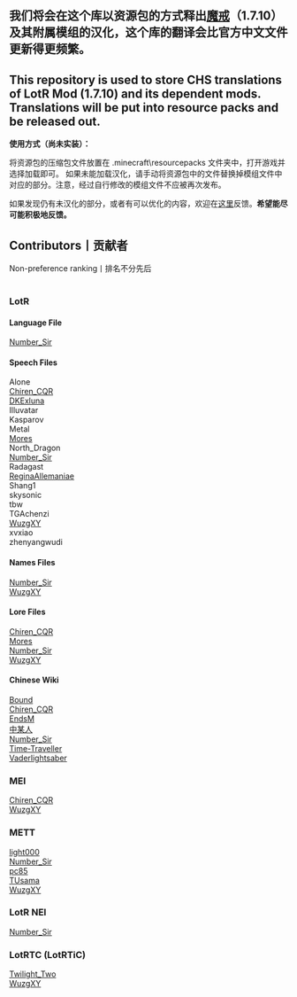 ## 我们将会在这个库以资源包的方式释出[魔戒](https://www.mcbbs.net/thread-1084629-1-1.html)（1.7.10）及其附属模组的汉化，这个库的翻译会比官方中文文件更新得更频繁。

## This repository is used to store CHS translations of LotR Mod (1.7.10) and its dependent mods. Translations will be put into resource packs and be released out.

**使用方式（尚未实装）：**

将资源包的压缩包文件放置在 .minecraft\resourcepacks 文件夹中，打开游戏并选择加载即可。
如果未能加载汉化，请手动将资源包中的文件替换掉模组文件中对应的部分。注意，经过自行修改的模组文件不应被再次发布。

如果发现仍有未汉化的部分，或者有可以优化的内容，欢迎在[这里](https://github.com/LWHK/LotR-Related-Translations/issues)反馈。**希望能尽可能积极地反馈。**

## Contributors丨贡献者
Non-preference ranking丨排名不分先后<br>
<br>
### LotR
#### Language File
[Number_Sir](https://github.com/NumberSir)<br>
#### Speech Files
Alone<br>
[Chiren_CQR](https://github.com/ChirenCQR)<br>
[DKExluna](https://github.com/DKExluna)<br>
Illuvatar<br>
Kasparov<br>
Metal<br>
[Mores](https://www.mcmod.cn/center/90893)<br>
North_Dragon<br>
[Number_Sir](https://github.com/NumberSir)<br>
Radagast<br>
[ReginaAllemaniae](https://paratranz.cn/users/2098/profile)<br>
Shang1<br>
skysonic<br>
tbw<br>
TGAchenzi<br>
[WuzgXY](https://github.com/WuzgXY-GitHub)<br>
xvxiao<br>
zhenyangwudi<br>
#### Names Files
[Number_Sir](https://github.com/NumberSir)<br>
[WuzgXY](https://github.com/WuzgXY-GitHub)<br>
#### Lore Files
[Chiren_CQR](https://github.com/ChirenCQR)<br>
[Mores](https://www.mcmod.cn/center/90893)<br>
[Number_Sir](https://github.com/NumberSir)<br>
[WuzgXY](https://github.com/WuzgXY-GitHub)<br>
#### Chinese Wiki
[Bound](https://lotrmc.huijiwiki.com/wiki/%E7%94%A8%E6%88%B7:Bound)<br>
[Chiren_CQR](https://lotrmc.huijiwiki.com/wiki/%E7%94%A8%E6%88%B7:ChirenChen)<br>
[EndsM](https://lotrmc.huijiwiki.com/wiki/%E7%94%A8%E6%88%B7:EndsM)<br>
[中某人](https://lotrmc.huijiwiki.com/wiki/%E7%94%A8%E6%88%B7:%E4%B8%AD%E6%9F%90%E4%BA%BA)<br>
[Number_Sir](https://lotrmc.huijiwiki.com/wiki/%E7%94%A8%E6%88%B7:NumberSir)<br>
[Time-Traveller](https://lotrmc.huijiwiki.com/wiki/%E7%94%A8%E6%88%B7:Time-Traveller)<br>
[Vaderlightsaber](https://lotrmc.huijiwiki.com/wiki/%E7%94%A8%E6%88%B7:A1s2d3ae)<br>
### MEI
[Chiren_CQR](https://github.com/ChirenCQR)<br>
[WuzgXY](https://github.com/WuzgXY-GitHub)<br>
### METT
[light000](https://bbs.mcmod.cn/center/9666)<br>
[Number_Sir](https://github.com/NumberSir)<br>
[pc85](https://www.mcbbs.net/home.php?mod=space&uid=1653202)<br>
[TUsama](https://github.com/TUsama)<br>
[WuzgXY](https://github.com/WuzgXY-GitHub)<br>
### LotR NEI
[Number_Sir](https://github.com/NumberSir)<br>
### LotRTC (LotRTiC)
[Twilight_Two](https://www.mcbbs.net/home.php?mod=space&uid=1545237)<br>
[WuzgXY](https://github.com/WuzgXY-GitHub)<br>
